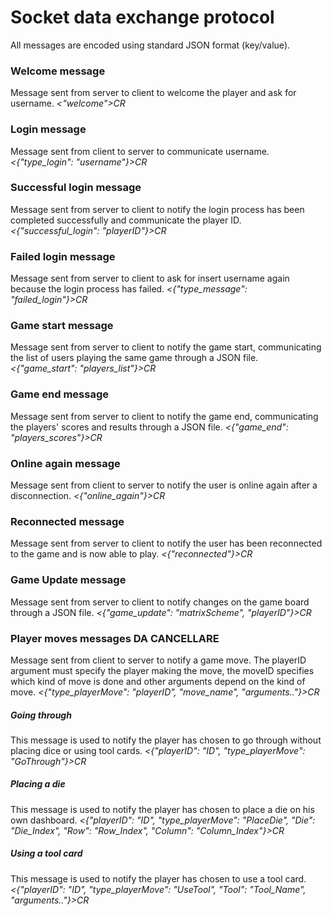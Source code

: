 # Socket data exchange protocol

All messages are encoded using standard JSON format (key/value).
### Welcome message
Message sent from server to client to welcome the player and ask for username.
*<"welcome">CR*

### Login message
Message sent from client to server to communicate username.
*<{"type_login": "username"}>CR*

### Successful login message
Message sent from server to client to notify the login process has been completed successfully and communicate the player ID.
*<{"successful_login": "playerID"}>CR*

### Failed login message
Message sent from server to client to ask for insert username again because the login process has failed.
*<{"type_message": "failed_login"}>CR*

### Game start message
Message sent from server to client to notify the game start, communicating the list of users playing the same game through a JSON file.
*<{"game_start": "players_list"}>CR*

### Game end message
Message sent from server to client to notify the game end, communicating the players' scores and results through a JSON file.
*<{"game_end": "players_scores"}>CR*

### Online again message
Message sent from client to server to notify the user is online again after a disconnection.
*<{"online_again"}>CR*

### Reconnected message
Message sent from server to client to notify the user has been reconnected to the game and is now able to play.
*<{"reconnected"}>CR*

### Game Update message
Message sent from server to client to notify changes on the game board through a JSON file.
*<{"game_update": "matrixScheme", "playerID"}>CR*

### Player moves messages DA CANCELLARE
Message sent from client to server to notify a game move.
The playerID argument must specify the player making the move,
the moveID specifies which kind of move is done and other arguments depend on the kind of move.
*<{"type_playerMove": "playerID", "move_name", "arguments.."}>CR*

##### Going through
This message is used to notify the player has chosen to go through without placing dice or using tool cards.
*<{"playerID": "ID", "type_playerMove": "GoThrough"}>CR*

##### Placing a die
This message is used to notify the player has chosen to place a die on his own dashboard.
*<{"playerID": "ID", "type_playerMove": "PlaceDie", "Die": "Die_Index", "Row": "Row_Index", "Column": "Column_Index"}>CR*

##### Using a tool card
This message is used to notify the player has chosen to use a tool card.
*<{"playerID": "ID", "type_playerMove": "UseTool", "Tool": "Tool_Name", "arguments.."}>CR*

